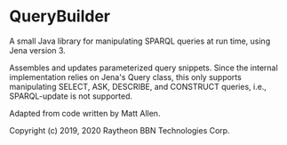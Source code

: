 # QueryBuilder

A small Java library for manipulating SPARQL queries at run time,
using Jena version 3.

Assembles and updates parameterized query snippets. Since the internal
implementation relies on Jena's Query class, this only supports
manipulating SELECT, ASK, DESCRIBE, and CONSTRUCT queries, i.e.,
SPARQL-update is not supported.

Adapted from code written by Matt Allen.

Copyright (c) 2019, 2020 Raytheon BBN Technologies Corp.
